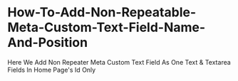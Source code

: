 # How-To-Add-Non-Repeatable-Meta-Custom-Text-Field-Name-And-Position
Here We Add Non Repeater Meta Custom Text Field As One Text &amp; Textarea Fields In Home Page's Id Only
